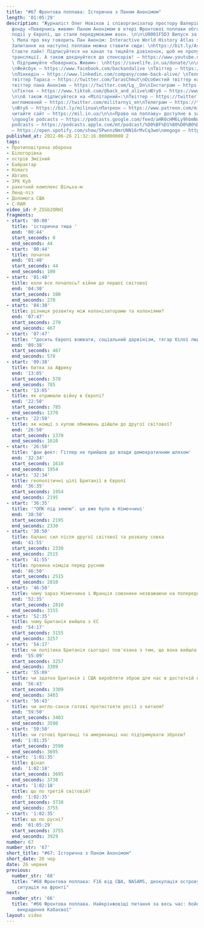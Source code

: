 ```yaml
---
title: "#67 Фронтова поплава: Історична з Паном Анонімом"
length: '01:05:29'
description: "Журналіст Олег Новіков і співорганізатор простору Валерій Агєєв з працівником
  фонду «Повернись живим» Паном Анонімом в етері Фронтової поплави обговорюють історичні
  події у Європі, що стали передумовами воєн. \n\n\U0001F5D3️ Випуск за 2022.06.26\n\n\U0001F5FA️
  \ Мапа про яку говорить Пан Анонім: Interactive World History Atlas since 3000 BC:\nhttp://geacron.com/home-en/\n\n❓
  Запитання на наступні поплави можна ставити сюди: \nhttps://bit.ly/AskPoplava\n\n❤️
  Ставте лайк! Підписуйтеся на канал та тицяйте дзвіночок, щоб не пропустити наступні
  трансляції. А також доєднуйтеся до спонсорів! – https://www.youtube.com/channel/UCwCkRo2WQx_9JRWISLC47fw/join\n\n\U0001F4B8
  \ Підтримуйте «Повернись Живим»: \nhttps://savelife.in.ua/donate/\n\nА також підписуйтеся:
  \nФейсбук – https://www.facebook.com/backandalive \nТвіттер – https://twitter.com/BackAndAlive/
  \nЛінкедін – https://www.linkedin.com/company/come-back-alive/ \nТелеграм – https://t.me/savelifeua\nОсобистий
  твіттер Тараса – https://twitter.com/TarasChmut\nОсобистий твіттер начальника розвідки – https://twitter.com/tarnovski_john\nОсобистий
  твіттер пана Аноніма – https://twitter.com/Lg__Dn\nІнстаграм – https://www.instagram.com/savelife.in.ua/
  \nТікток – https://www.tiktok.com/@back_and_alive\nЮтуб – https://www.youtube.com/channel/UCGIa6LSAw2Cl_P-DFv2pHXQ
  \n\nА також підписуйтеся на «Мілітарний»:\nТвіттер – https://twitter.com/mil_in_ua\nТвіттер
  англомовний – https://twitter.com/militarnyi_en\nТелеграм – https://t.me/milinua
  \nЮтуб – https://bit.ly/milinua\nПатреон – https://www.patreon.com/milinua/ \nІ
  читайте сайт – https://mil.in.ua/\n\n«Право на поплаву» доступне в записі на сервісах:
  \ngoogle podcasts – https://podcasts.google.com/feed/aHR0cHM6Ly9hbmNob3IuZm0vcy84ODhiMzE0Yy9wb2RjYXN0L3Jzcw\napple
  podcasts – https://podcasts.apple.com/mt/podcast/%D0%BF%D1%80%D0%B0%D0%B2%D0%BE-%D0%BD%D0%B0-%D0%BF%D0%BE%D0%BF%D0%BB%D0%B0%D0%B2%D1%83/id1613491809\nspotify
  – https://open.spotify.com/show/5PwnnzNmrUNN16rMvCq3wm\nmegogo – https://megogo.page.link/tA2y\n\n0"
published_at: 2022-06-26 21:32:16.000000000 Z
tags:
- Протиповітряна оборона
- Білогорівка
- острів Зміїний
- Байрактар
- Himars
- Abrams
- ЗРК Куб
- ракетний комплекс Вільха-м
- Ленд-ліз
- Допомога США
- C-RAM
video_id: P_ZIGb2ORHI
fragments:
- start: '00:00'
  title: 'історична тиша '
  end: '00:44'
  start_seconds: 0
  end_seconds: 44
- start: '00:44'
  title: початок
  end: '01:40'
  start_seconds: 44
  end_seconds: 100
- start: '01:40'
  title: коли все почалось? війни до першої світової
  end: '04:30'
  start_seconds: 100
  end_seconds: 270
- start: '04:30'
  title: різниця розвитку між колонізаторами та колоніями?
  end: '07:47'
  start_seconds: 270
  end_seconds: 467
- start: '07:47'
  title: '"досить Європі воювати, соціальний дарвінізм, тягар білої людини"'
  end: '09:38'
  start_seconds: 467
  end_seconds: 578
- start: '09:38'
  title: битва за Африку
  end: '13:05'
  start_seconds: 578
  end_seconds: 785
- start: '13:05'
  title: як отримали війну в Європі?
  end: '22:50'
  start_seconds: 785
  end_seconds: 1370
- start: '22:50'
  title: як німці з купою обмежень дійшли до другої світової?
  end: '26:50'
  start_seconds: 1370
  end_seconds: 1610
- start: '26:50'
  title: 'фан фект: Гітлер не прийшов до влади демократичним шляхом'
  end: '32:34'
  start_seconds: 1610
  end_seconds: 1954
- start: '32:34'
  title: геополітичні цілі Британії в Європі
  end: '36:35'
  start_seconds: 1954
  end_seconds: 2195
- start: '36:35'
  title: '"ОПК під землю". це вже було в Німеччині'
  end: '38:50'
  start_seconds: 2195
  end_seconds: 2330
- start: '38:50'
  title: баланс сил після другої світової та розвалу совка
  end: '41:55'
  start_seconds: 2330
  end_seconds: 2515
- start: '41:55'
  title: провина німців перед руснею
  end: '46:50'
  start_seconds: 2515
  end_seconds: 2810
- start: '46:50'
  title: чому зараз Німеччина і Франція союзники незважаючи на попередні конфлікти
  end: '52:35'
  start_seconds: 2810
  end_seconds: 3155
- start: '52:35'
  title: чому Британія вийшла з ЄС
  end: '54:17'
  start_seconds: 3155
  end_seconds: 3257
- start: '54:17'
  title: чи політика Британія сьогодні пов'язана з тим, що вона вийшла з ЄС?
  end: '55:09'
  start_seconds: 3257
  end_seconds: 3309
- start: '55:09'
  title: чи здатна Британія і США виробляти зброю для нас в достатній кількості?
  end: '56:43'
  start_seconds: 3309
  end_seconds: 3403
- start: '56:43'
  title: чи англо-сакси готові протистояти росії з китаєм?
  end: '59:50'
  start_seconds: 3403
  end_seconds: 3590
- start: '59:50'
  title: чи готові британці та американці нас підтримувати зброєю?
  end: '1:01:35'
  start_seconds: 3590
  end_seconds: 3695
- start: '1:01:35'
  title: фінал
  end: '1:02:18'
  start_seconds: 3695
  end_seconds: 3738
- start: '1:02:18'
  title: що по третій світовій?
  end: '1:02:35'
  start_seconds: 3738
  end_seconds: 3755
- start: '1:02:35'
  title: що по русні?
  end: '01:05:29'
  start_seconds: 3755
  end_seconds: 3929
number: 67
number_str: '67'
short_title: "#67: Історична з Паном Анонімом"
short_date: 26 чер
date: 26 червня
previous:
  number_str: '68'
  title: "#68 Фронтова поплава: F16 від США, NASAMS, деокупація острову Зміїний і
    ситуація на фронті"
next:
  number_str: '66'
  title: "#66 Фронтова поплава. Найкрінжовіщі питання за весь час: бойові бджоли та
    викрадення Кабаєвої"
layout: video
---
```

